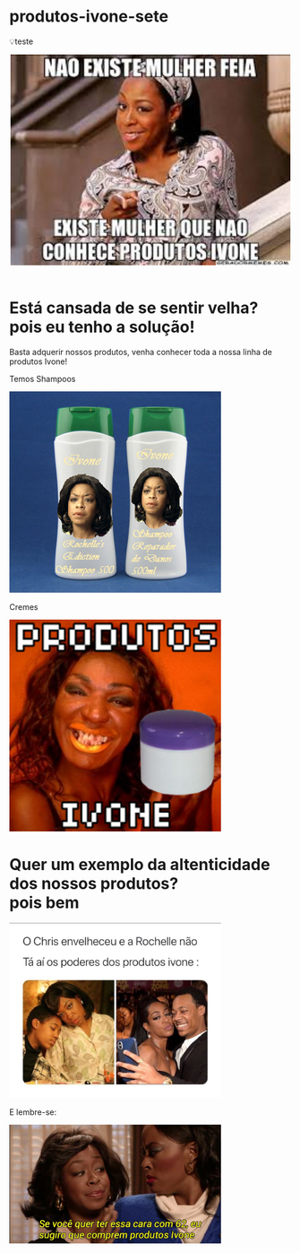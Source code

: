 # produtos-ivone-sete
:bulb:teste


<!doctype html>
<html>
 <head>
  <title> Produtos ivone </title>

  <link a href="estilo.css" rel="stylesheet" type="text/css"/>

 </head>
 <body>

  <header>
    <img src="slogan.jpeg" class="borda1" width="500px">
  </header>

   <h1> Está cansada de se sentir velha? pois eu tenho a solução! </h1>
   <p> Basta adquerir nossos produtos, venha conhecer toda a nossa linha de produtos Ivone! </p>
   <p> Temos Shampoos </p>

  <img src="shampoo.png" class="borda1"><br/>

   <p> Cremes </p>
  
  <img src="ftmlhr.png" class="borda2" width="378px">


  <h1> Quer um exemplo da altenticidade dos nossos produtos?<br/>
        pois bem </h1>

  <img src="meme.jpeg" class="borda3" width="378px">

  <p> E lembre-se: </p>

 <img src="jargao.jpg" class="borda1" width="378">

 </body>
</html>

